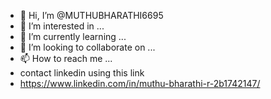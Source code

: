 - 👋 Hi, I’m @MUTHUBHARATHI6695
- 👀 I’m interested in ...
- 🌱 I’m currently learning ...
- 💞️ I’m looking to collaborate on ...
- 📫 How to reach me ...
- contact linkedin using this link
- https://www.linkedin.com/in/muthu-bharathi-r-2b1742147/ 

<!---
MUTHUBHARATHI6695/MUTHUBHARATHI6695 is a ✨ special ✨ repository because its `README.md` (this file) appears on your GitHub profile.
You can click the Preview link to take a look at your changes.
--->
